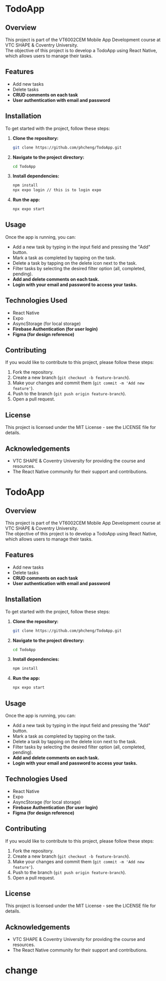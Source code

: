 # TodoApp

## Overview

This project is part of the VT6002CEM Mobile App Development course at VTC SHAPE & Coventry University.   
The objective of this project is to develop a TodoApp using React Native, which allows users to manage their tasks.

## Features

- Add new tasks
- Delete tasks
- **CRUD comments on each task**
- **User authentication with email and password**

## Installation

To get started with the project, follow these steps:

1. **Clone the repository:**
   ```bash
   git clone https://github.com/phcheng/TodoApp.git
   ```
2. **Navigate to the project directory:**
   ```bash
   cd TodoApp
   ```
3. **Install dependencies:**
   ```bash
   npm install
   npx expo login // this is to login expo
   ```
4. **Run the app:**
   ```bash
   npx expo start
   ```

## Usage

Once the app is running, you can:

- Add a new task by typing in the input field and pressing the "Add" button.
- Mark a task as completed by tapping on the task.
- Delete a task by tapping on the delete icon next to the task.
- Filter tasks by selecting the desired filter option (all, completed, pending).
- **Add and delete comments on each task.**
- **Login with your email and password to access your tasks.**

## Technologies Used

- React Native
- Expo
- AsyncStorage (for local storage)
- **Firebase Authentication (for user login)**
- **Figma (for design reference)**

## Contributing

If you would like to contribute to this project, please follow these steps:

1. Fork the repository.
2. Create a new branch (`git checkout -b feature-branch`).
3. Make your changes and commit them (`git commit -m 'Add new feature'`).
4. Push to the branch (`git push origin feature-branch`).
5. Open a pull request.

## License

This project is licensed under the MIT License - see the LICENSE file for details.

## Acknowledgements

- VTC SHAPE & Coventry University for providing the course and resources.
- The React Native community for their support and contributions.

# TodoApp

## Overview

This project is part of the VT6002CEM Mobile App Development course at VTC SHAPE & Coventry University.   
The objective of this project is to develop a TodoApp using React Native, which allows users to manage their tasks.

## Features

- Add new tasks
- Delete tasks
- **CRUD comments on each task**
- **User authentication with email and password**

## Installation

To get started with the project, follow these steps:

1. **Clone the repository:**
   ```bash
   git clone https://github.com/phcheng/TodoApp.git
   ```
2. **Navigate to the project directory:**
   ```bash
   cd TodoApp
   ```
3. **Install dependencies:**
   ```bash
   npm install
   ```
4. **Run the app:**
   ```bash
   npx expo start
   ```

## Usage

Once the app is running, you can:

- Add a new task by typing in the input field and pressing the "Add" button.
- Mark a task as completed by tapping on the task.
- Delete a task by tapping on the delete icon next to the task.
- Filter tasks by selecting the desired filter option (all, completed, pending).
- **Add and delete comments on each task.**
- **Login with your email and password to access your tasks.**

## Technologies Used

- React Native
- Expo
- AsyncStorage (for local storage)
- **Firebase Authentication (for user login)**
- **Figma (for design reference)**

## Contributing

If you would like to contribute to this project, please follow these steps:

1. Fork the repository.
2. Create a new branch (`git checkout -b feature-branch`).
3. Make your changes and commit them (`git commit -m 'Add new feature'`).
4. Push to the branch (`git push origin feature-branch`).
5. Open a pull request.

## License

This project is licensed under the MIT License - see the LICENSE file for details.

## Acknowledgements

- VTC SHAPE & Coventry University for providing the course and resources.
- The React Native community for their support and contributions.


# change